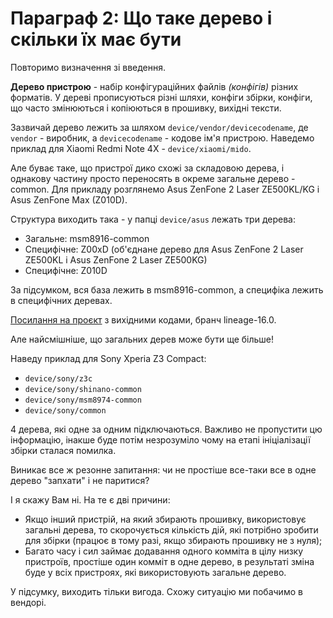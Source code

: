 # Параграф 2: Що таке дерево і скільки їх має бути

Повторимо визначення зі введення.

**Дерево пристрою** - набір конфігураційних файлів *(конфігів)* різних форматів. У дереві прописуються різні шляхи, конфіги збірки, конфіги, що часто змінюються і копіюються в прошивку, вихідні тексти.

Зазвичай дерево лежить за шляхом `device/vendor/devicecodename`, де `vendor` - виробник, а `devicecodename` - кодове ім'я пристрою. Наведемо приклад для Xiaomi Redmi Note 4X - `device/xiaomi/mido`.

Але буває таке, що пристрої дико схожі за складовою дерева, і однакову частину просто переносять в окреме загальне дерево - common. Для прикладу розглянемо Asus ZenFone 2 Laser ZE500KL/KG і Asus ZenFone Max (Z010D).

Структура виходить така - у папці `device/asus` лежать три дерева:

- Загальне: msm8916-common
- Специфічне: Z00xD (об'єднане дерево для Asus ZenFone 2 Laser ZE500KL і Asus ZenFone 2 Laser ZE500KG)
- Специфічне: Z010D

За підсумком, вся база лежить в msm8916-common, а специфіка лежить в специфічних деревах.

[Посилання на проєкт](https://github.com/Asus-MSM8916) з вихідними кодами, бранч lineage-16.0.

Але найсмішніше, що загальних дерев може бути ще більше!

Наведу приклад для Sony Xperia Z3 Compact:

- `device/sony/z3c`
- `device/sony/shinano-common`
- `device/sony/msm8974-common`
- `device/sony/common`

4 дерева, які одне за одним підключаються. Важливо не пропустити цю інформацію, інакше буде потім незрозуміло чому на етапі ініціалізації збірки сталася помилка.

Виникає все ж резонне запитання: чи не простіше все-таки все в одне дерево "запхати" і не паритися?

І я скажу Вам ні. На те є дві причини:

- Якщо інший пристрій, на який збирають прошивку, використовує загальні дерева, то скорочується кількість дій, які потрібно зробити для збірки (працює в тому разі, якщо збирають прошивку не з нуля);
- Багато часу і сил займає додавання одного комміта в цілу низку пристроїв, простіше один комміт в одне дерево, в результаті зміна буде у всіх пристроях, які використовують загальне дерево.

У підсумку, виходить тільки вигода. Схожу ситуацію ми побачимо в вендорі.